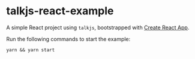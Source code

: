 # talkjs-react-example

A simple React project using `talkjs`, bootstrapped with [Create React App](https://github.com/facebookincubator/create-react-app).

Run the following commands to start the example:
```
yarn && yarn start

```
